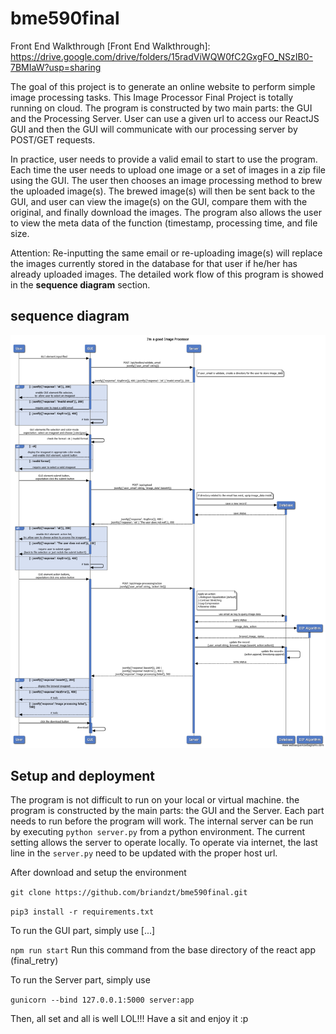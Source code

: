 # bme590final

Front End Walkthrough
[Front End Walkthrough]: https://drive.google.com/drive/folders/15radViWQW0fC2GxgFO_NSzIB0-7BMIaW?usp=sharing

The goal of this project is to generate an online 
website to perform simple image processing tasks. This Image Processor Final Project is totally running on cloud. 
The program is constructed by two main parts: the GUI and the Processing Server. User can use a given url to access our ReactJS GUI and then the GUI will communicate with our processing server by POST/GET requests. 

In practice, user needs to provide a valid email to start to use the program. Each time the user needs to upload one image or a set of images in a zip file using the GUI. The user then chooses an image processing method to brew the uploaded 
image(s). The brewed image(s) will then be sent back to the GUI, and user can view the image(s) on the GUI, compare them with the original, and finally download the images. The program also allows the user to view the meta data of the function (timestamp, processing time, and file size. 

Attention:
Re-inputting the same email or re-uploading image(s) will replace the images currently stored in the database for that  user if he/her has already uploaded images. The detailed work flow
of this program is showed in the **sequence diagram** section. 

## sequence diagram
![Image](I'm%20a%20good%20Image%20Processor.png "sequence diagrams")

## Setup and deployment

The program is not difficult to run on your local 
or virtual machine. the program is constructed by the main parts: the GUI and the Server. Each part needs to run before the program will work.  The internal server can be run by executing `python server.py` from a python environment. The current setting allows the server to operate locally. To 
operate via internet, the last line in the `server.py`
need to be updated with the proper host url.

After download and setup the environment

`git clone https://github.com/briandzt/bme590final.git`

`pip3 install -r requirements.txt`

To run the GUI part, simply use [...]

`npm run start`
Run this command from the base directory of the react app (final_retry)

To run the Server part, simply use 

`gunicorn --bind 127.0.0.1:5000 server:app`

Then, all set and all is well LOL!!! Have a sit and enjoy it :p
